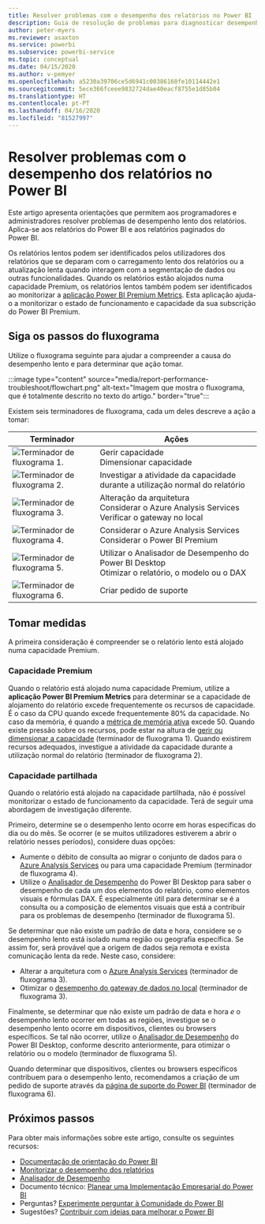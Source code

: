 ```yaml
---
title: Resolver problemas com o desempenho dos relatórios no Power BI
description: Guia de resolução de problemas para diagnosticar desempenho lento dos relatórios no Power BI.
author: peter-myers
ms.reviewer: asaxton
ms.service: powerbi
ms.subservice: powerbi-service
ms.topic: conceptual
ms.date: 04/15/2020
ms.author: v-pemyer
ms.openlocfilehash: a5230a39706ce5d6941c00386160fe10114442e1
ms.sourcegitcommit: 5ece366fceee9832724dae40eacf8755e1d85b04
ms.translationtype: HT
ms.contentlocale: pt-PT
ms.lasthandoff: 04/16/2020
ms.locfileid: "81527997"
---
```

# <a name="troubleshoot-report-performance-in-power-bi"></a>Resolver problemas com o desempenho dos relatórios no Power BI

Este artigo apresenta orientações que permitem aos programadores e administradores resolver problemas de desempenho lento dos relatórios. Aplica-se aos relatórios do Power BI e aos relatórios paginados do Power BI.

Os relatórios lentos podem ser identificados pelos utilizadores dos relatórios que se deparam com o carregamento lento dos relatórios ou a atualização lenta quando interagem com a segmentação de dados ou outras funcionalidades. Quando os relatórios estão alojados numa capacidade Premium, os relatórios lentos também podem ser identificados ao monitorizar a [aplicação Power BI Premium Metrics](../service-admin-premium-monitor-capacity.md). Esta aplicação ajuda-o a monitorizar o estado de funcionamento e capacidade da sua subscrição do Power BI Premium.

## <a name="follow-flowchart-steps"></a>Siga os passos do fluxograma

Utilize o fluxograma seguinte para ajudar a compreender a causa do desempenho lento e para determinar que ação tomar.

:::image type="content" source="media/report-performance-troubleshoot/flowchart.png" alt-text="Imagem que mostra o fluxograma, que é totalmente descrito no texto do artigo." border="true":::

Existem seis terminadores de fluxograma, cada um deles descreve a ação a tomar:

|Terminador|Ações|
|---------|---------|
|![Terminador de fluxograma 1.](media/common/icon-01-red-30x30.png)|Gerir capacidade<br />Dimensionar capacidade |
|![Terminador de fluxograma 2.](media/common/icon-02-red-30x30.png)|Investigar a atividade da capacidade durante a utilização normal do relatório|
|![Terminador de fluxograma 3.](media/common/icon-03-red-30x30.png)|Alteração da arquitetura<br />Considerar o Azure Analysis Services<br />Verificar o gateway no local|
|![Terminador de fluxograma 4.](media/common/icon-04-red-30x30.png)|Considerar o Azure Analysis Services<br />Considerar o Power BI Premium|
|![Terminador de fluxograma 5.](media/common/icon-05-red-30x30.png)|Utilizar o Analisador de Desempenho do Power BI Desktop<br />Otimizar o relatório, o modelo ou o DAX|
|![Terminador de fluxograma 6.](media/common/icon-06-red-30x30.png)|Criar pedido de suporte|

## <a name="take-action"></a>Tomar medidas

A primeira consideração é compreender se o relatório lento está alojado numa capacidade Premium.

### <a name="premium-capacity"></a>Capacidade Premium

Quando o relatório está alojado numa capacidade Premium, utilize a **aplicação Power BI Premium Metrics** para determinar se a capacidade de alojamento do relatório excede frequentemente os recursos de capacidade. É o caso da CPU quando excede frequentemente 80% da capacidade. No caso da memória, é quando a [métrica de memória ativa](../service-premium-metrics-app.md#the-active-memory-metric) excede 50. Quando existe pressão sobre os recursos, pode estar na altura de [gerir ou dimensionar a capacidade](../service-admin-premium-manage.md) (terminador de fluxograma 1). Quando existirem recursos adequados, investigue a atividade da capacidade durante a utilização normal do relatório (terminador de fluxograma 2).

### <a name="shared-capacity"></a>Capacidade partilhada

Quando o relatório está alojado na capacidade partilhada, não é possível monitorizar o estado de funcionamento da capacidade. Terá de seguir uma abordagem de investigação diferente.

Primeiro, determine se o desempenho lento ocorre em horas específicas do dia ou do mês. Se ocorrer (e se muitos utilizadores estiverem a abrir o relatório nesses períodos), considere duas opções:

- Aumente o débito de consulta ao migrar o conjunto de dados para o [Azure Analysis Services](/azure/analysis-services/analysis-services-overview) ou para uma capacidade Premium (terminador de fluxograma 4).
- Utilize o [Analisador de Desempenho](../desktop-performance-analyzer.md) do Power BI Desktop para saber o desempenho de cada um dos elementos do relatório, como elementos visuais e fórmulas DAX. É especialmente útil para determinar se é a consulta ou a composição de elementos visuais que está a contribuir para os problemas de desempenho (terminador de fluxograma 5).

Se determinar que não existe um padrão de data e hora, considere se o desempenho lento está isolado numa região ou geografia específica. Se assim for, será provável que a origem de dados seja remota e exista comunicação lenta da rede. Neste caso, considere:

- Alterar a arquitetura com o [Azure Analysis Services](/azure/analysis-services/analysis-services-overview) (terminador de fluxograma 3).
- Otimizar o [desempenho do gateway de dados no local](/data-integration/gateway/service-gateway-performance) (terminador de fluxograma 3).

Finalmente, se determinar que não existe um padrão de data e hora _e_ o desempenho lento ocorrer em todas as regiões, investigue se o desempenho lento ocorre em dispositivos, clientes ou browsers específicos. Se tal não ocorrer, utilize o [Analisador de Desempenho](../desktop-performance-analyzer.md) do Power BI Desktop, conforme descrito anteriormente, para otimizar o relatório ou o modelo (terminador de fluxograma 5).

Quando determinar que dispositivos, clientes ou browsers específicos contribuem para o desempenho lento, recomendamos a criação de um pedido de suporte através da [página de suporte do Power BI](https://powerbi.microsoft.com/support/) (terminador de fluxograma 6).

## <a name="next-steps"></a>Próximos passos

Para obter mais informações sobre este artigo, consulte os seguintes recursos:

- [Documentação de orientação do Power BI](index.yml)
- [Monitorizar o desempenho dos relatórios](monitor-report-performance.md)
- [Analisador de Desempenho](../desktop-performance-analyzer.md)
- Documento técnico: [Planear uma Implementação Empresarial do Power BI](https://go.microsoft.com/fwlink/?linkid=2057861)
- Perguntas? [Experimente perguntar à Comunidade do Power BI](https://community.powerbi.com/)
- Sugestões? [Contribuir com ideias para melhorar o Power BI](https://ideas.powerbi.com/)

